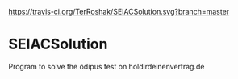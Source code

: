 https://travis-ci.org/TerRoshak/SEIACSolution.svg?branch=master
# SEIACSolution
Program to solve the ödipus test on holdirdeinenvertrag.de
